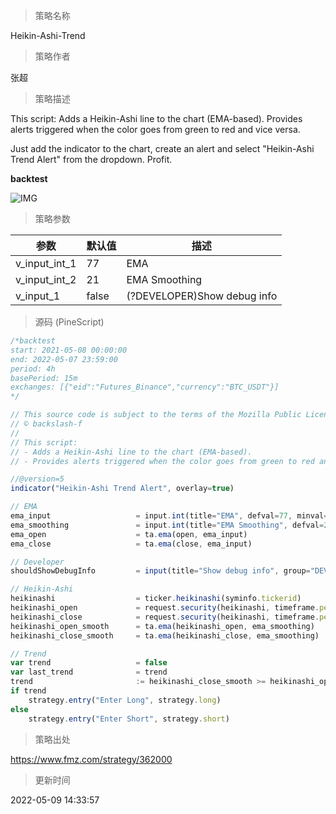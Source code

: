 
> 策略名称

Heikin-Ashi-Trend

> 策略作者

张超

> 策略描述

This script:
Adds a Heikin-Ashi line to the chart (EMA-based).
Provides alerts triggered when the color goes from green to red and vice versa.

Just add the indicator to the chart, create an alert and select "Heikin-Ashi Trend Alert" from the dropdown. Profit.


**backtest**


 ![IMG](https://www.fmz.com/upload/asset/1ccdc5b470424d683c8.png) 

> 策略参数



|参数|默认值|描述|
|----|----|----|
|v_input_int_1|77|EMA|
|v_input_int_2|21|EMA Smoothing|
|v_input_1|false|(?DEVELOPER)Show debug info|


> 源码 (PineScript)

``` javascript
/*backtest
start: 2021-05-08 00:00:00
end: 2022-05-07 23:59:00
period: 4h
basePeriod: 15m
exchanges: [{"eid":"Futures_Binance","currency":"BTC_USDT"}]
*/

// This source code is subject to the terms of the Mozilla Public License 2.0 at https://mozilla.org/MPL/2.0/
// © backslash-f
//
// This script:
// - Adds a Heikin-Ashi line to the chart (EMA-based).
// - Provides alerts triggered when the color goes from green to red and vice versa.

//@version=5
indicator("Heikin-Ashi Trend Alert", overlay=true)

// EMA
ema_input                   = input.int(title="EMA", defval=77, minval=1)
ema_smoothing               = input.int(title="EMA Smoothing", defval=21, minval=1)
ema_open                    = ta.ema(open, ema_input)
ema_close                   = ta.ema(close, ema_input)

// Developer
shouldShowDebugInfo         = input(title="Show debug info", group="DEVELOPER", defval=false, tooltip="Check this box to see the values of the main variables on the chart, below bars. This is for debugging purposes only.")

// Heikin-Ashi
heikinashi                  = ticker.heikinashi(syminfo.tickerid)
heikinashi_open             = request.security(heikinashi, timeframe.period, ema_open)
heikinashi_close            = request.security(heikinashi, timeframe.period, ema_close)
heikinashi_open_smooth      = ta.ema(heikinashi_open, ema_smoothing)
heikinashi_close_smooth     = ta.ema(heikinashi_close, ema_smoothing)

// Trend
var trend                   = false
var last_trend              = trend
trend                       := heikinashi_close_smooth >= heikinashi_open_smooth
if trend
    strategy.entry("Enter Long", strategy.long)
else
    strategy.entry("Enter Short", strategy.short)
```

> 策略出处

https://www.fmz.com/strategy/362000

> 更新时间

2022-05-09 14:33:57
